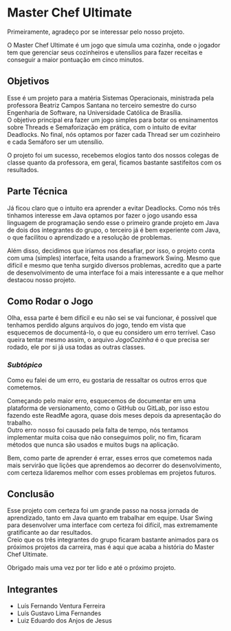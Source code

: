 # **Master Chef Ultimate**

Primeiramente, agradeço por se interessar pelo nosso projeto.

O Master Chef Ultimate é um jogo que simula uma cozinha, onde o jogador tem que gerenciar seus cozinheiros e utensílios para fazer receitas e conseguir a maior pontuação em cinco minutos.

## Objetivos

Esse é um projeto para a matéria Sistemas Operacionais, ministrada pela professora Beatriz Campos Santana no terceiro semestre do curso Engenharia de Software, na Universidade Católica de Brasília. <br>
O objetivo principal era fazer um jogo simples para botar os ensinamentos sobre Threads e Semaforização em prática, com o intuito de evitar Deadlocks. No final, nós optamos por fazer cada Thread ser um cozinheiro e cada Semáforo ser um utensílio. 

O projeto foi um sucesso, recebemos elogios tanto dos nossos colegas de classe quanto da professora, em geral, ficamos bastante sastifeitos com os resultados.

## Parte Técnica

Já ficou claro que o intuito era aprender a evitar Deadlocks. Como nós três tinhamos interesse em Java optamos por fazer o jogo usando essa linguagem de programação sendo esse o primeiro grande projeto em Java de dois dos integrantes do grupo, o terceiro já é bem experiente com Java, o que facilitou o aprendizado e a resolução de problemas.

Além disso, decidimos que iríamos nos desafiar, por isso, o projeto conta com uma (simples) interface, feita usando a framework Swing. Mesmo que difícil e mesmo que tenha surgido diversos problemas, acredito que a parte de desenvolvimento de uma interface foi a mais interessante e a que melhor destacou nosso projeto.

## Como Rodar o Jogo

Olha, essa parte é bem difícil e eu não sei se vai funcionar, é possível que tenhamos perdido alguns arquivos do jogo, tendo em vista que esquecemos de documentá-lo, o que eu considero um erro terrível. Caso queira tentar mesmo assim, o arquivo <i>JogoCozinha</i> é o que precisa ser rodado, ele por si já usa todas as outras classes.

### <i>Subtópico</i>

Como eu falei de um erro, eu gostaria de ressaltar os outros erros que cometemos. 

Começando pelo maior erro, esquecemos de documentar em uma plataforma de versionamento, como o GitHub ou GitLab, por isso estou fazendo este ReadMe agora, quase dois meses depois da apresentação do trabalho. <br>
Outro erro nosso foi causado pela falta de tempo, nós tentamos implementar muita coisa que não conseguimos polir, no fim, ficaram métodos que nunca são usados e muitos bugs na aplicação. 

Bem, como parte de aprender é errar, esses erros que cometemos nada mais servirão que lições que aprendemos ao decorrer do desenvolvimento, com certeza lidaremos melhor com esses problemas em projetos futuros. 

## Conclusão

Esse projeto com certeza foi um grande passo na nossa jornada de aprendizado, tanto em Java quanto em trabalhar em equipe. Usar Swing para desenvolver uma interface com certeza foi difícil, mas extremamente gratificante ao dar resultados. <br>
Creio que os três integrantes do grupo ficaram bastante animados para os próximos projetos da carreira, mas é aqui que acaba a história do Master Chef Ultimate. 

Obrigado mais uma vez por ter lido e até o próximo projeto. 

## Integrantes

- Luís Fernando Ventura Ferreira
- Luís Gustavo Lima Fernandes
- Luiz Eduardo dos Anjos de Jesus

